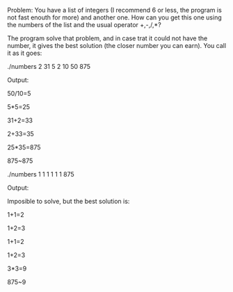Problem:
    You have a list of integers (I recommend 6 or less, the program is not fast enouth for more) and 
    another one. How can you get this one using the numbers of the list and the usual operator +,-,/,*?

The program solve that problem, and in case trat it could not have the number, it gives the best solution
(the closer number you can earn). You call it as it goes:

./numbers 2 31 5 2 10 50 875

Output:

50/10=5

5*5=25

31+2=33

2+33=35

25*35=875

875~875

./numbers 1 1 1 1 1 1 875

Output:

Imposible to solve, but the best solution is:

1+1=2

1+2=3

1+1=2

1+2=3

3*3=9

875~9